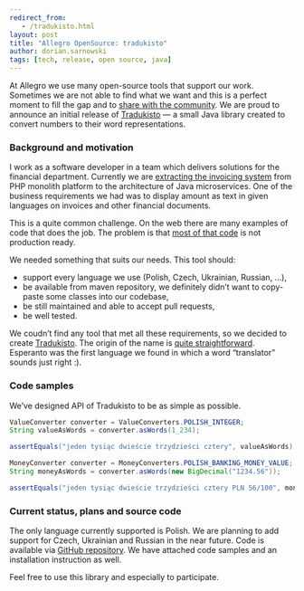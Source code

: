 ```yaml
---
redirect_from:
   - /tradukisto.html
layout: post
title: "Allegro OpenSource: tradukisto"
author: dorian.sarnowski
tags: [tech, release, open source, java]
---
```


At Allegro we use many open-source tools that support our work. Sometimes we are not able to find what we want and this is a perfect moment to fill the gap and
to [share with the community](/open-source). We are proud to announce an initial release of [Tradukisto](https://github.com/allegro/tradukisto) — a small Java library created to
convert numbers to their word representations.

### Background and motivation

I work as a software developer in a team which delivers solutions for the financial department. Currently we are
[extracting the invoicing system](/working-with-legacy-architecture.html) from PHP monolith platform to the architecture of Java
microservices. One of the business requirements we had was to display amount as text in given languages on invoices and other financial documents.

This is a quite common challenge. On the web there are many examples of code that does the job. The problem is that
[most of that code](http://stackoverflow.com/questions/3911966/how-to-convert-number-to-words-in-java) is not production ready.

We needed something that suits our needs. This tool should:

+ support every language we use (Polish, Czech, Ukrainian, Russian, ...),
+ be available from maven repository, we definitely didn’t want to copy-paste some classes into our codebase,
+ be still maintained and able to accept pull requests,
+ be well tested.

We coudn’t find any tool that met all these requirements, so we decided to create [Tradukisto](https://github.com/allegro/tradukisto).
The origin of the name is [quite straightforward](https://translate.google.com/#eo/en/tradukisto).
Esperanto was the first language we found in which a word “translator” sounds just right :).

### Code samples

We’ve designed API of Tradukisto to be as simple as possible.

```java
ValueConverter converter = ValueConverters.POLISH_INTEGER;
String valueAsWords = converter.asWords(1_234);

assertEquals("jeden tysiąc dwieście trzydzieści cztery", valueAsWords);
```

```java
MoneyConverter converter = MoneyConverters.POLISH_BANKING_MONEY_VALUE;
String moneyAsWords = converter.asWords(new BigDecimal("1234.56"));

assertEquals("jeden tysiąc dwieście trzydzieści cztery PLN 56/100", moneyAsWords);
```

### Current status, plans and source code

The only language currently supported is Polish. We are planning to add support for Czech, Ukrainian and Russian in the near future. Code is available
via [GitHub repository](https://github.com/allegro/tradukisto). We have attached code samples and an installation instruction as well.

Feel free to use this library and especially to participate.
